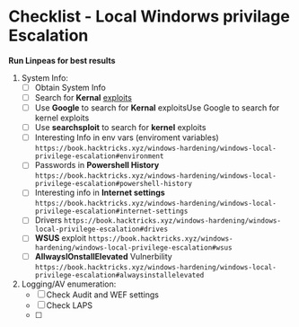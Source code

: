 # Checklist - Local Windorws privilage Escalation

**Run Linpeas for best results**

1. System Info:
   - [ ] Obtain System Info
   - [ ] Search for **Kernal** [exploits](https://book.hacktricks.xyz/windows-hardening/windows-local-privilege-escalation#version-exploits)
   - [ ] Use **Google** to search for **Kernal** exploitsUse Google to search for kernel exploits
   - [ ] Use **searchsploit** to search for **kernel** exploits
   - [ ] Interesting Info in env vars (enviroment variables) `https://book.hacktricks.xyz/windows-hardening/windows-local-privilege-escalation#environment`
   - [ ] Passwords in **Powershell History** `https://book.hacktricks.xyz/windows-hardening/windows-local-privilege-escalation#powershell-history`
   - [ ] Interesting info in **Internet settings** `https://book.hacktricks.xyz/windows-hardening/windows-local-privilege-escalation#internet-settings`
   - [ ] Drivers `https://book.hacktricks.xyz/windows-hardening/windows-local-privilege-escalation#drives`
   - [ ] **WSUS** exploit `https://book.hacktricks.xyz/windows-hardening/windows-local-privilege-escalation#wsus`
   - [ ] **AllwaysIOnstallElevated** Vulnerbility `https://book.hacktricks.xyz/windows-hardening/windows-local-privilege-escalation#alwaysinstallelevated`

2. Logging/AV enumeration:
   - [ ] Check Audit and WEF settings
   - [ ] Check LAPS
   - [ ] 
